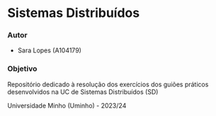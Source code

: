 # Sistemas Distribuídos

### Autor

 - Sara Lopes (A104179)

### Objetivo

 Repositório dedicado à resolução dos
 exercícios dos guiões práticos desenvolvidos 
 na UC de Sistemas Distribuídos (SD)
 
 Universidade Minho (Uminho) - 2023/24
